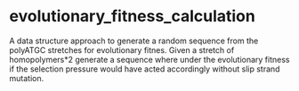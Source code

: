 # evolutionary_fitness_calculation
A data structure approach to generate a random  sequence from the polyATGC stretches for evolutionary fitnes. Given a stretch of homopolymers*2 generate a sequence where under the evolutionary fitness if the selection pressure  would have acted accordingly without slip strand mutation.
